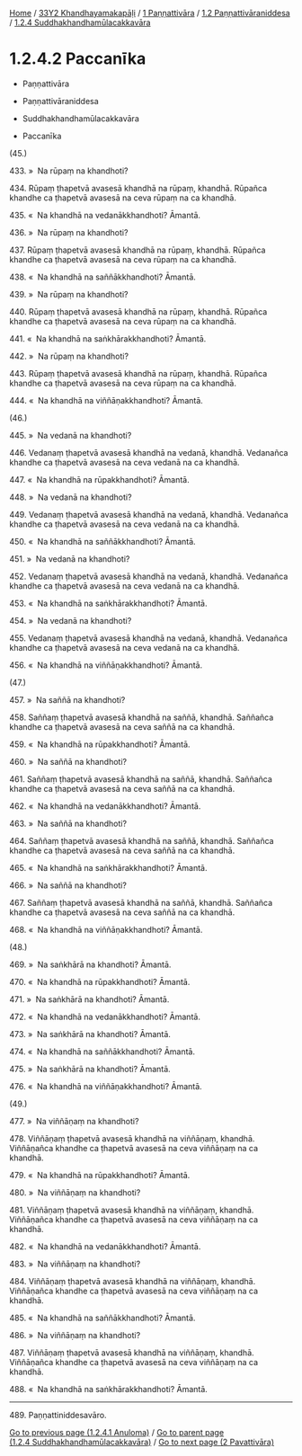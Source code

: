 
[Home](/) / [33Y2 Khandhayamakapāḷi](../../...md) / [1 Paṇṇattivāra](../...md) / [1.2 Paṇṇattivāraniddesa](...md) / [1.2.4 Suddhakhandhamūlacakkavāra](../33Y2/1/1.2/1.2.4.md)

# 1.2.4.2 Paccanīka

* Paṇṇattivāra

* Paṇṇattivāraniddesa

* Suddhakhandhamūlacakkavāra

* Paccanīka

(45.)

433\. »  Na rūpaṃ na khandhoti?

434\. Rūpaṃ ṭhapetvā avasesā khandhā na rūpaṃ, khandhā. Rūpañca khandhe ca ṭhapetvā avasesā na ceva rūpaṃ na ca khandhā.

435\. «  Na khandhā na vedanākkhandhoti? Āmantā.

436\. »  Na rūpaṃ na khandhoti?

437\. Rūpaṃ ṭhapetvā avasesā khandhā na rūpaṃ, khandhā. Rūpañca khandhe ca ṭhapetvā avasesā na ceva rūpaṃ na ca khandhā.

438\. «  Na khandhā na saññākkhandhoti? Āmantā.

439\. »  Na rūpaṃ na khandhoti?

440\. Rūpaṃ ṭhapetvā avasesā khandhā na rūpaṃ, khandhā. Rūpañca khandhe ca ṭhapetvā avasesā na ceva rūpaṃ na ca khandhā.

441\. «  Na khandhā na saṅkhārakkhandhoti? Āmantā.

442\. »  Na rūpaṃ na khandhoti?

443\. Rūpaṃ ṭhapetvā avasesā khandhā na rūpaṃ, khandhā. Rūpañca khandhe ca ṭhapetvā avasesā na ceva rūpaṃ na ca khandhā.

444\. «  Na khandhā na viññāṇakkhandhoti? Āmantā.

(46.)

445\. »  Na vedanā na khandhoti?

446\. Vedanaṃ ṭhapetvā avasesā khandhā na vedanā, khandhā. Vedanañca khandhe ca ṭhapetvā avasesā na ceva vedanā na ca khandhā.

447\. «  Na khandhā na rūpakkhandhoti? Āmantā.

448\. »  Na vedanā na khandhoti?

449\. Vedanaṃ ṭhapetvā avasesā khandhā na vedanā, khandhā. Vedanañca khandhe ca ṭhapetvā avasesā na ceva vedanā na ca khandhā.

450\. «  Na khandhā na saññākkhandhoti? Āmantā.

451\. »  Na vedanā na khandhoti?

452\. Vedanaṃ ṭhapetvā avasesā khandhā na vedanā, khandhā. Vedanañca khandhe ca ṭhapetvā avasesā na ceva vedanā na ca khandhā.

453\. «  Na khandhā na saṅkhārakkhandhoti? Āmantā.

454\. »  Na vedanā na khandhoti?

455\. Vedanaṃ ṭhapetvā avasesā khandhā na vedanā, khandhā. Vedanañca khandhe ca ṭhapetvā avasesā na ceva vedanā na ca khandhā.

456\. «  Na khandhā na viññāṇakkhandhoti? Āmantā.

(47.)

457\. »  Na saññā na khandhoti?

458\. Saññaṃ ṭhapetvā avasesā khandhā na saññā, khandhā. Saññañca khandhe ca ṭhapetvā avasesā na ceva saññā na ca khandhā.

459\. «  Na khandhā na rūpakkhandhoti? Āmantā.

460\. »  Na saññā na khandhoti?

461\. Saññaṃ ṭhapetvā avasesā khandhā na saññā, khandhā. Saññañca khandhe ca ṭhapetvā avasesā na ceva saññā na ca khandhā.

462\. «  Na khandhā na vedanākkhandhoti? Āmantā.

463\. »  Na saññā na khandhoti?

464\. Saññaṃ ṭhapetvā avasesā khandhā na saññā, khandhā. Saññañca khandhe ca ṭhapetvā avasesā na ceva saññā na ca khandhā.

465\. «  Na khandhā na saṅkhārakkhandhoti? Āmantā.

466\. »  Na saññā na khandhoti?

467\. Saññaṃ ṭhapetvā avasesā khandhā na saññā, khandhā. Saññañca khandhe ca ṭhapetvā avasesā na ceva saññā na ca khandhā.

468\. «  Na khandhā na viññāṇakkhandhoti? Āmantā.

(48.)

469\. »  Na saṅkhārā na khandhoti? Āmantā.

470\. «  Na khandhā na rūpakkhandhoti? Āmantā.

471\. »  Na saṅkhārā na khandhoti? Āmantā.

472\. «  Na khandhā na vedanākkhandhoti? Āmantā.

473\. »  Na saṅkhārā na khandhoti? Āmantā.

474\. «  Na khandhā na saññākkhandhoti? Āmantā.

475\. »  Na saṅkhārā na khandhoti? Āmantā.

476\. «  Na khandhā na viññāṇakkhandhoti? Āmantā.

(49.)

477\. »  Na viññāṇaṃ na khandhoti?

478\. Viññāṇaṃ ṭhapetvā avasesā khandhā na viññāṇaṃ, khandhā. Viññāṇañca khandhe ca ṭhapetvā avasesā na ceva viññāṇaṃ na ca khandhā.

479\. «  Na khandhā na rūpakkhandhoti? Āmantā.

480\. »  Na viññāṇaṃ na khandhoti?

481\. Viññāṇaṃ ṭhapetvā avasesā khandhā na viññāṇaṃ, khandhā. Viññāṇañca khandhe ca ṭhapetvā avasesā na ceva viññāṇaṃ na ca khandhā.

482\. «  Na khandhā na vedanākkhandhoti? Āmantā.

483\. »  Na viññāṇaṃ na khandhoti?

484\. Viññāṇaṃ ṭhapetvā avasesā khandhā na viññāṇaṃ, khandhā. Viññāṇañca khandhe ca ṭhapetvā avasesā na ceva viññāṇaṃ na ca khandhā.

485\. «  Na khandhā na saññākkhandhoti? Āmantā.

486\. »  Na viññāṇaṃ na khandhoti?

487\. Viññāṇaṃ ṭhapetvā avasesā khandhā na viññāṇaṃ, khandhā. Viññāṇañca khandhe ca ṭhapetvā avasesā na ceva viññāṇaṃ na ca khandhā.

488\. «  Na khandhā na saṅkhārakkhandhoti? Āmantā.

---

489\. Paṇṇattiniddesavāro.



[Go to previous page (1.2.4.1 Anuloma)](1.2.4.1.md) / [Go to parent page (1.2.4 Suddhakhandhamūlacakkavāra)](../33Y2/1/1.2/1.2.4.md) / [Go to next page (2 Pavattivāra)](../../../2.md)



